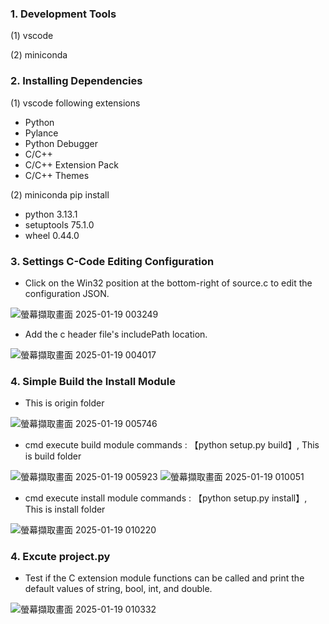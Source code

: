 ### 1. Development Tools
(1) vscode

(2) miniconda

### 2. Installing Dependencies
(1) vscode following extensions
  - Python
  - Pylance
  - Python Debugger
  - C/C++
  - C/C++ Extension Pack
  - C/C++ Themes
    
(2) miniconda pip install
  - python 3.13.1
  - setuptools 75.1.0
  - wheel 0.44.0

### 3. Settings C-Code Editing Configuration
  - Click on the Win32 position at the bottom-right of source.c to edit the configuration JSON.

  ![螢幕擷取畫面 2025-01-19 003249](https://github.com/user-attachments/assets/7a0a9a53-028b-491c-8a79-20ffc7b48794)

  - Add the c header file's includePath location.

  ![螢幕擷取畫面 2025-01-19 004017](https://github.com/user-attachments/assets/eebe61ed-b24e-4e23-a077-834a81fa0e05)

### 4. Simple Build the Install Module
  - This is origin folder

  ![螢幕擷取畫面 2025-01-19 005746](https://github.com/user-attachments/assets/de4bdcf9-0d11-44ad-9528-9bbc543c4914)
  - cmd execute build module commands : 【python setup.py build】, This is build folder

  ![螢幕擷取畫面 2025-01-19 005923](https://github.com/user-attachments/assets/06f16686-1e84-469a-8bb7-60d1d1e8356f)
  ![螢幕擷取畫面 2025-01-19 010051](https://github.com/user-attachments/assets/5ff1d5c7-789d-4908-8085-4d3f1eb9c326)

  - cmd execute install module commands : 【python setup.py install】, This is install folder

  ![螢幕擷取畫面 2025-01-19 010220](https://github.com/user-attachments/assets/69548608-20df-49cc-9921-2ac030c687f2)

### 4. Excute project.py
  - Test if the C extension module functions can be called and print the default values of string, bool, int, and double.

  ![螢幕擷取畫面 2025-01-19 010332](https://github.com/user-attachments/assets/199f4486-1089-4f97-981f-665972577ac9)


